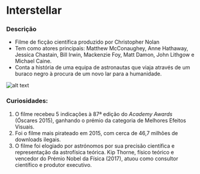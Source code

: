 # Interstellar

### Descrição
- Filme de ficção científica produzido por Christopher Nolan
- Tem como atores principais: Matthew McConaughey, Anne Hathaway, Jessica Chastain, Bill Irwin, Mackenzie Foy, Matt Damon, John Lithgow e Michael Caine.
- Conta a história de uma equipa de astronautas que viaja através de um buraco negro à procura de um novo lar para a humanidade.

![alt text](https://image.tmdb.org/t/p/original/yUa0iCocBPsGJ79BwrshHqz45Qc.jpg)

### Curiosidades:
1. O filme recebeu 5 indicações à 87ª edição do *Academy Awards* (Óscares 2015), ganhando o prémio da categoria de Melhores Efeitos Visuais.
2. Foi o filme mais pirateado em 2015, com cerca de 46,7 milhões de downloads ilegais.
3. O filme foi elogiado por astrónomos por sua precisão científica e representação da astrofísica teórica. Kip Thorne, físico teórico e vencedor do Prémio Nobel da Física (2017), atuou como consultor científico e produtor executivo.